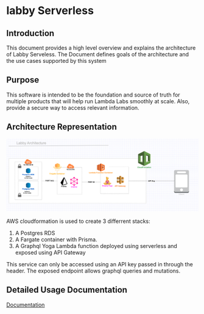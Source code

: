# labby Serverless

## Introduction

This document provides a high level overview and explains the architecture of Labby Serveless. The Document defines goals of the architecture and the use cases supported by this system

## Purpose

This software is intended to be the foundation and source of truth for multiple products that will help run Lambda Labs smoothly at scale. Also, provide a secure way to access relevant information.

## Architecture Representation

![](./assets/stack.png)

AWS cloudformation is used to create 3 differrent stacks:

1. A Postgres RDS
2. A Fargate container with Prisma.
3. A Graphql Yoga Lambda function deployed using serverless and exposed using API Gateway

This service can only be accessed using an API key passed in through the header. The exposed endpoint allows graphql queries and mutations.

## Detailed Usage Documentation

[Documentation](https://documenter.getpostman.com/view/5657034/SVtN4rhU?version=latest#fc3525fa-ac3a-45be-ae99-5cee90fcff35)
